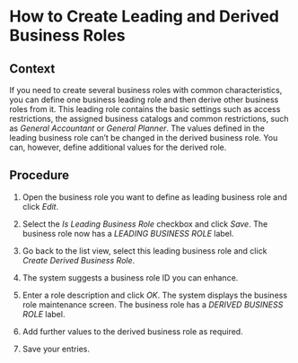 <!-- loio9b09af6e724b44e5aa43fc75360a036f -->

# How to Create Leading and Derived Business Roles



<a name="loio9b09af6e724b44e5aa43fc75360a036f__CreateMasterandDerivedBusinessRoles_Context"/>

## Context

If you need to create several business roles with common characteristics, you can define one business leading role and then derive other business roles from it. This leading role contains the basic settings such as access restrictions, the assigned business catalogs and common restrictions, such as *General Accountant* or *General Planner*. The values defined in the leading business role can’t be changed in the derived business role. You can, however, define additional values for the derived role.



<a name="loio9b09af6e724b44e5aa43fc75360a036f__CreateMasterandDerivedBusinessRoles_steps"/>

## Procedure

1.  Open the business role you want to define as leading business role and click *Edit*.

2.  Select the *Is Leading Business Role* checkbox and click *Save*. The business role now has a *LEADING BUSINESS ROLE* label.

3.  Go back to the list view, select this leading business role and click *Create Derived Business Role*.

4.  The system suggests a business role ID you can enhance.

5.  Enter a role description and click *OK*. The system displays the business role maintenance screen. The business role has a *DERIVED BUSINESS ROLE* label.

6.  Add further values to the derived business role as required.

7.  Save your entries.


